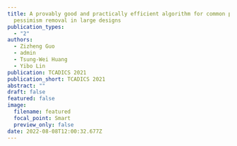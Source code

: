 ```yaml
---
title: A provably good and practically efficient algorithm for common path
  pessimism removal in large designs
publication_types:
  - "2"
authors:
  - Zizheng Guo
  - admin
  - Tsung-Wei Huang
  - Yibo Lin
publication: TCADICS 2021
publication_short: TCADICS 2021
abstract: ""
draft: false
featured: false
image:
  filename: featured
  focal_point: Smart
  preview_only: false
date: 2022-08-08T12:00:32.677Z
---
```

